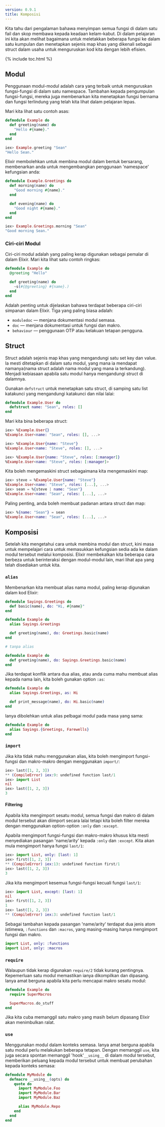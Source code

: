 ```yaml
---
version: 0.9.1
title: Komposisi
---
```


Kita tahu dari pengalaman bahawa menyimpan semua fungsi di dalam satu fail dan skop membawa kepada keadaan kelam-kabut.  Di dalam pelajaran ini kita akan melihat bagaimana untuk meletakkan beberapa fungsi ke dalam satu kumpulan dan menetapkan sejenis map khas yang dikenali sebagai struct dalam usaha untuk menguruskan kod kita dengan lebih efisien.

{% include toc.html %}

## Modul

Penggunaan modul-modul adalah cara yang terbaik untuk menguruskan fungsi-fungsi di dalam satu namespace.  Tambahan kepada pengumpulan fungsi-fungsi, mereka juga membenarkan kita menetapkan fungsi bernama dan fungsi terlindung yang telah kita lihat dalam pelajaran lepas.

Mari kita lihat satu contoh asas:

``` elixir
defmodule Example do
  def greeting(name) do
    "Hello #{name}."
  end
end

iex> Example.greeting "Sean"
"Hello Sean."
```

Elixir membolehkan untuk membina modul dalam bentuk bersarang, membenarkan anda untuk mengembangkan penggunaan 'namespace' kefungsian anda:

```elixir
defmodule Example.Greetings do
  def morning(name) do
    "Good morning #{name}."
  end

  def evening(name) do
    "Good night #{name}."
  end
end

iex> Example.Greetings.morning "Sean"
"Good morning Sean."
```

### Ciri-ciri Modul

Ciri-ciri modul adalah yang paling kerap digunakan sebagai pemalar di dalam Elixir.  Mari kita lihat satu contoh ringkas:

```elixir
defmodule Example do
  @greeting "Hello"

  def greeting(name) do
    ~s(#{@greeting} #{name}.)
  end
end
```

Adalah penting untuk dijelaskan bahawa terdapat beberapa ciri-ciri simpanan dalam Elixir.  Tiga yang paling biasa adalah:

+ `moduledoc` — menjana dokumentasi modul semasa.
+ `doc` — menjana dokumentasi untuk fungsi dan makro.
+ `behaviour` — penggunaan OTP atau kelakuan tetapan pengguna.

## Struct

Struct adalah sejenis map khas yang mengandungi satu set key dan value.  Ia mesti ditetapkan di dalam satu modul, yang mana ia mendapat namanya(nama struct adalah nama modul yang mana ia terkandung).  Menjadi kebiasaan apabila satu modul hanya mengandungi struct di dalamnya.

Gunakan `defstruct` untuk menetapkan satu struct, di samping satu list katakunci yang mengandungi katakunci dan nilai lalai:

```elixir
defmodule Example.User do
  defstruct name: "Sean", roles: []
end
```

Mari kita bina beberapa struct:

```elixir
iex> %Example.User{}
%Example.User<name: "Sean", roles: [], ...>

iex> %Example.User{name: "Steve"}
%Example.User<name: "Steve", roles: [], ...>

iex> %Example.User{name: "Steve", roles: [:manager]}
%Example.User<name: "Steve", roles: [:manager]>
```

Kita boleh mengemaskini struct sebagaimana kita mengemaskini map:

```elixir
iex> steve = %Example.User{name: "Steve"}
%Example.User<name: "Steve", roles: [...], ...>
iex> sean = %{steve | name: "Sean"}
%Example.User<name: "Sean", roles: [...], ...>
```

Paling penting, anda boleh membuat padanan antara struct dan map:

```elixir
iex> %{name: "Sean"} = sean
%Example.User<name: "Sean", roles: [...], ...>
```

## Komposisi

Setelah kita mengetahui cara untuk membina modul dan struct, kini masa untuk mempelajari cara untuk memasukkan kefungsian sedia ada ke dalam modul tersebut melalui komposisi.  Elixir membekalkan kita beberapa cara berbeza untuk berinteraksi dengan modul-modul lain, mari lihat apa yang telah disediakan untuk kita.

### `alias`

Membenarkan kita membuat alias nama modul, paling kerap digunakan dalam kod Elixir:

```elixir
defmodule Sayings.Greetings do
  def basic(name), do: "Hi, #{name}"
end

defmodule Example do
  alias Sayings.Greetings

  def greeting(name), do: Greetings.basic(name)
end

# tanpa alias

defmodule Example do
  def greeting(name), do: Sayings.Greetings.basic(name)
end
```

Jika terdapat konflik antara dua alias, atau anda cuma mahu membuat alias kepada nama lain, kita boleh gunakan option `:as`:

```elixir
defmodule Example do
  alias Sayings.Greetings, as: Hi

  def print_message(name), do: Hi.basic(name)
end
```

Ianya dibolehkan untuk alias pelbagai modul pada masa yang sama:

```elixir
defmodule Example do
  alias Sayings.{Greetings, Farewells}
end
```

### `import`

Jika kita tidak mahu menggunakan alias, kita boleh mengimport fungsi-fungsi dan makro-makro dengan menggunakan  `import/`:

```elixir
iex> last([1, 2, 3])
** (CompileError) iex:9: undefined function last/1
iex> import List
nil
iex> last([1, 2, 3])
3
```

#### Filtering

Apabila kita mengimport sesatu modul, semua fungsi dan makro di dalam modul tersebut akan diimport secara lalai tetapi kita boleh filter mereka dengan menggunakan option-option `:only` dan `:except`.

Apabila mengimport fungsi-fungsi dan makro-makro khusus kita mesti menyediakan pasangan 'name/arity' kepada `:only` dan `:except`.  Kita akan mula mengimport hanya fungsi `last/1`:

```elixir
iex> import List, only: [last: 1]
iex> first([1, 2, 3])
** (CompileError) iex:13: undefined function first/1
iex> last([1, 2, 3])
3
```

Jika kita mengimport kesemua fungsi-fungsi kecuali fungsi `last/1`:

```elixir
iex> import List, except: [last: 1]
nil
iex> first([1, 2, 3])
1
iex> last([1, 2, 3])
** (CompileError) iex:3: undefined function last/1
```

Sebagai tambahan kepada pasangan 'name/arity' terdapat dua jenis atom istimewa, `:functions` dan `:macros`, yang masing-masing hanya mengimport fungsi dan makro.

```elixir
import List, only: :functions
import List, only: :macros
```

### `require`

Walaupun tidak kerap digunakan `require/2` tidak kurang pentingnya.  Kepemerluan satu modul memastikan ianya dikompilkan dan dipasang.  Ianya amat berguna apabila kita perlu mencapai makro sesatu modul:


```elixir
defmodule Example do
  require SuperMacros

  SuperMacros.do_stuff
end
```

Jika kita cuba memanggil satu makro yang masih belum dipasang Elixir akan menimbulkan ralat.

### `use`

Menggunakan modul dalam konteks semasa.  Ianya amat berguna apabila satu modul perlu melakukan beberapa tetapan.  Dengan memanggil `use`, kita juga secara spontan memanggil 'hook'`__using__` di dalam modul tersebut, memberikan peluang kepada modul tersebut untuk membuat perubahan kepada konteks semasa:

```elixir
defmodule MyModule do
  defmacro __using__(opts) do
    quote do
      import MyModule.Foo
      import MyModule.Bar
      import MyModule.Baz

      alias MyModule.Repo
    end
  end
end
```
